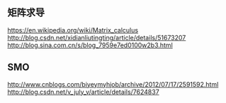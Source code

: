 ## 矩阵求导
https://en.wikipedia.org/wiki/Matrix_calculus
</br>
http://blog.csdn.net/xidianliutingting/article/details/51673207
<br>
http://blog.sina.com.cn/s/blog_7959e7ed0100w2b3.html

## SMO
http://www.cnblogs.com/biyeymyhjob/archive/2012/07/17/2591592.html
</br>
http://blog.csdn.net/v_july_v/article/details/7624837
